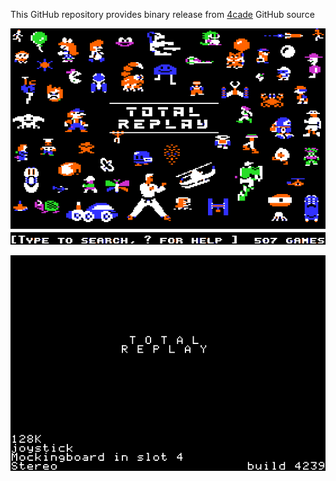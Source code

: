 This GitHub repository provides binary release from [4cade](https://github.com/a2-4am/4cade) GitHub source

![Total Replay Cover Image](https://github.com/appleiifanclub/a2-4am_4cade_bin/blob/d271183973f2fe21c3d8eaa7d61192a859524350/image/Total%20Replay%20cover.png?raw=true)

![Total Replay build 4239](https://github.com/appleiifanclub/a2-4am_4cade_bin/blob/06f8e80c4949dd4a75a5c2b68212b33936f0e85d/image/Total%20Replay%20build%204239.png?raw=true)
